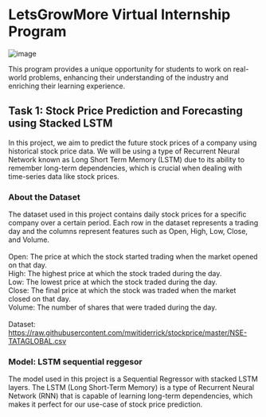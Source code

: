 # LetsGrowMore Virtual Internship Program
![image](https://github.com/vinay-852/LGMVIP-DataScience-2/assets/132639307/be2c4666-662f-477c-9392-fce50a174abf)


This program provides a unique opportunity for students to work on real-world problems, enhancing their understanding of the industry and enriching their learning experience.


## Task 1: Stock Price Prediction and Forecasting using Stacked LSTM

In this project, we aim to predict the future stock prices of a company using historical stock price data. We will be using a type of Recurrent Neural Network known as Long Short Term Memory (LSTM) due to its ability to remember long-term dependencies, which is crucial when dealing with time-series data like stock prices.


### About the Dataset


The dataset used in this project contains daily stock prices for a specific company over a certain period. Each row in the dataset represents a trading day and the columns represent features such as Open, High, Low, Close, and Volume.
<br><br>
Open: The price at which the stock started trading when the market opened on that day.<br>
High: The highest price at which the stock traded during the day.<br>
Low: The lowest price at which the stock traded during the day.<br>
Close: The final price at which the stock was traded when the market closed on that day.<br>
Volume: The number of shares that were traded during the day.
<br><br>
Dataset: https://raw.githubusercontent.com/mwitiderrick/stockprice/master/NSE-TATAGLOBAL.csv

### Model: LSTM sequential reggesor

The model used in this project is a Sequential Regressor with stacked LSTM layers. The LSTM (Long Short-Term Memory) is a type of Recurrent Neural Network (RNN) that is capable of learning long-term dependencies, which makes it perfect for our use-case of stock price prediction.
